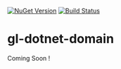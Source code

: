 [![NuGet Version](http://img.shields.io/nuget/v/GeekLearning.Domain.svg?style=flat-square)](https://www.nuget.org/packages/GeekLearning.Domain/)
[![Build Status](https://geeklearning.visualstudio.com/_apis/public/build/definitions/f841b266-7595-4d01-9ee1-4864cf65aa73/8/badge)](#)
# gl-dotnet-domain

Coming Soon !
